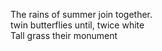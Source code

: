 The rains of summer join together.    
twin butterflies until, twice white    
Tall grass their monument    

